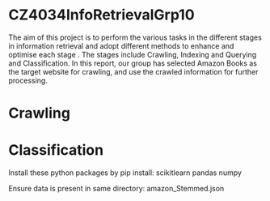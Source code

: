 # CZ4034InfoRetrievalGrp10

The aim of this project is to perform the various tasks in the different stages in information retrieval and adopt different methods to enhance and optimise each stage . The stages include Crawling, Indexing and Querying and Classification. In this report, our group has selected Amazon Books as the target website for crawling, and use the crawled information for further processing.

# Crawling



# Classification

Install these python packages by pip install:
scikitlearn
pandas
numpy 

Ensure data is present in same directory: amazon_Stemmed.json
